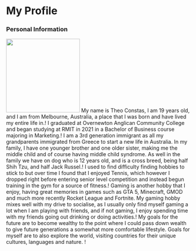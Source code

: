 # My Profile

### Personal Information
<img src="https://github.com/Fez07/Assessment1/blob/main/profilepic" width="200" height="200" />
My name is Theo Constas, I am 19 years old, and I am from Melbourne, Australia, a place that I was born and have lived my entire life in.!
I graduated at Overnewton Anglican Community College and began studying at RMIT in 2021 in a Bachelor of Business course majoring in Marketing.!
I am a 3rd generation immigrant as all my grandparents immigrated from Greece to start a new life in Australia. In my family, I have one younger brother and one older sister, making me the middle child and of course having middle child syndrome. As well in the family we have on dog who is 12 years old, and is a cross breed, being half Shih Tzu, and half Jack Russel.!
I used to find difficulty finding hobbies to stick to but over time I found that I enjoyed Tennis, which however I dropped right before entering senior level competition and instead begun training in the gym for a source of fitness.!
Gaming is another hobby that I enjoy, having great memories in games such as GTA 5, Minecraft, GMOD and much more recently Rocket League and Fortnite. My gaming hobby mixes well with my drive to socialise, as I usually only find myself gaming a lot when I am playing with friends, and if not gaming, I enjoy spending time with my friends going out drinking or doing activities.!
My goals for the future are to become wealthy to the point where I could pass down wealth to give future generations a somewhat more comfortable lifestyle. Goals for myself are to also explore the world, visiting countries for their unique cultures, languages and nature. !
